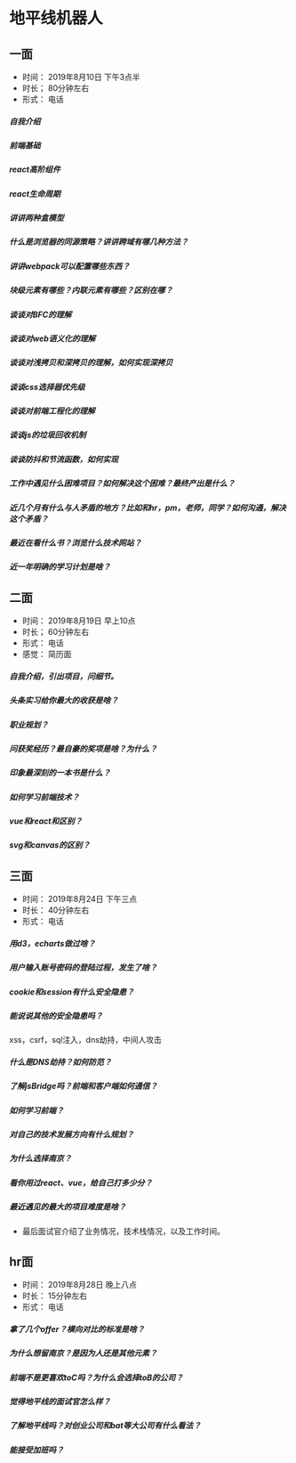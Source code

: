 # 地平线机器人

## 一面
+ 时间： 2019年8月10日 下午3点半
+ 时长； 80分钟左右
+ 形式： 电话

##### 自我介绍

##### 前端基础

##### react高阶组件
##### react生命周期
##### 讲讲两种盒模型
##### 什么是浏览器的同源策略？讲讲跨域有哪几种方法？
##### 讲讲webpack可以配置哪些东西？
##### 块级元素有哪些？内联元素有哪些？区别在哪？
##### 谈谈对BFC的理解
##### 谈谈对web语义化的理解
##### 谈谈对浅拷贝和深拷贝的理解，如何实现深拷贝
##### 谈谈css选择器优先级
##### 谈谈对前端工程化的理解
##### 谈谈js的垃圾回收机制
##### 谈谈防抖和节流函数，如何实现

##### 工作中遇见什么困难项目？如何解决这个困难？最终产出是什么？

##### 近几个月有什么与人矛盾的地方？比如和hr，pm，老师，同学？如何沟通，解决这个矛盾？

##### 最近在看什么书？浏览什么技术网站？

##### 近一年明确的学习计划是啥？


## 二面
+ 时间： 2019年8月19日 早上10点
+ 时长； 60分钟左右
+ 形式： 电话
+ 感觉： 简历面

##### 自我介绍，引出项目，问细节。
##### 头条实习给你最大的收获是啥？
##### 职业规划？
##### 问获奖经历？最自豪的奖项是啥？为什么？
##### 印象最深刻的一本书是什么？
##### 如何学习前端技术？
##### vue和react和区别？
##### svg和canvas的区别？


## 三面
+ 时间： 2019年8月24日 下午三点
+ 时长： 40分钟左右
+ 形式： 电话


##### 用d3，echarts做过啥？
##### 用户输入账号密码的登陆过程，发生了啥？
##### cookie和session有什么安全隐患？
##### 能说说其他的安全隐患吗？
xss，csrf，sql注入，dns劫持，中间人攻击
##### 什么是DNS劫持？如何防范？
##### 了解jsBridge吗？前端和客户端如何通信？
##### 如何学习前端？
##### 对自己的技术发展方向有什么规划？
##### 为什么选择南京？
##### 看你用过react、vue，给自己打多少分？
##### 最近遇见的最大的项目难度是啥？

+ 最后面试官介绍了业务情况，技术栈情况，以及工作时间。


## hr面
+ 时间： 2019年8月28日 晚上八点
+ 时长： 15分钟左右
+ 形式： 电话

##### 拿了几个offer？横向对比的标准是啥？

##### 为什么想留南京？是因为人还是其他元素？

##### 前端不是更喜欢toC吗？为什么会选择toB的公司？

##### 觉得地平线的面试官怎么样？

##### 了解地平线吗？对创业公司和bat等大公司有什么看法？

##### 能接受加班吗？